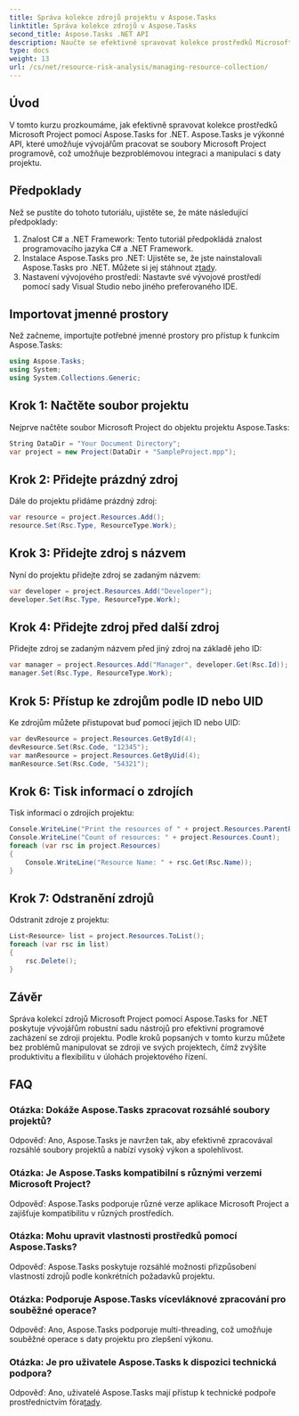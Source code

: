 ```yaml
---
title: Správa kolekce zdrojů projektu v Aspose.Tasks
linktitle: Správa kolekce zdrojů v Aspose.Tasks
second_title: Aspose.Tasks .NET API
description: Naučte se efektivně spravovat kolekce prostředků Microsoft Project v .NET pomocí Aspose.Tasks API. Zvyšte produktivitu a flexibilitu.
type: docs
weight: 13
url: /cs/net/resource-risk-analysis/managing-resource-collection/
---
```

## Úvod
V tomto kurzu prozkoumáme, jak efektivně spravovat kolekce prostředků Microsoft Project pomocí Aspose.Tasks for .NET. Aspose.Tasks je výkonné API, které umožňuje vývojářům pracovat se soubory Microsoft Project programově, což umožňuje bezproblémovou integraci a manipulaci s daty projektu.
## Předpoklady
Než se pustíte do tohoto tutoriálu, ujistěte se, že máte následující předpoklady:
1. Znalost C# a .NET Framework: Tento tutoriál předpokládá znalost programovacího jazyka C# a .NET Framework.
2. Instalace Aspose.Tasks pro .NET: Ujistěte se, že jste nainstalovali Aspose.Tasks pro .NET. Můžete si jej stáhnout z[tady](https://releases.aspose.com/tasks/net/).
3. Nastavení vývojového prostředí: Nastavte své vývojové prostředí pomocí sady Visual Studio nebo jiného preferovaného IDE.

## Importovat jmenné prostory
Než začneme, importujte potřebné jmenné prostory pro přístup k funkcím Aspose.Tasks:
```csharp
using Aspose.Tasks;
using System;
using System.Collections.Generic;


```

## Krok 1: Načtěte soubor projektu
Nejprve načtěte soubor Microsoft Project do objektu projektu Aspose.Tasks:
```csharp
String DataDir = "Your Document Directory";
var project = new Project(DataDir + "SampleProject.mpp");
```
## Krok 2: Přidejte prázdný zdroj
Dále do projektu přidáme prázdný zdroj:
```csharp
var resource = project.Resources.Add();
resource.Set(Rsc.Type, ResourceType.Work);
```
## Krok 3: Přidejte zdroj s názvem
Nyní do projektu přidejte zdroj se zadaným názvem:
```csharp
var developer = project.Resources.Add("Developer");
developer.Set(Rsc.Type, ResourceType.Work);
```
## Krok 4: Přidejte zdroj před další zdroj
Přidejte zdroj se zadaným názvem před jiný zdroj na základě jeho ID:
```csharp
var manager = project.Resources.Add("Manager", developer.Get(Rsc.Id));
manager.Set(Rsc.Type, ResourceType.Work);
```
## Krok 5: Přístup ke zdrojům podle ID nebo UID
Ke zdrojům můžete přistupovat buď pomocí jejich ID nebo UID:
```csharp
var devResource = project.Resources.GetById(4);
devResource.Set(Rsc.Code, "12345");
var manResource = project.Resources.GetByUid(4);
manResource.Set(Rsc.Code, "54321");
```
## Krok 6: Tisk informací o zdrojích
Tisk informací o zdrojích projektu:
```csharp
Console.WriteLine("Print the resources of " + project.Resources.ParentProject.Get(Prj.Name) + " project.");
Console.WriteLine("Count of resources: " + project.Resources.Count);
foreach (var rsc in project.Resources)
{
    Console.WriteLine("Resource Name: " + rsc.Get(Rsc.Name));
}
```
## Krok 7: Odstranění zdrojů
Odstranit zdroje z projektu:
```csharp
List<Resource> list = project.Resources.ToList();
foreach (var rsc in list)
{
    rsc.Delete();
}
```

## Závěr
Správa kolekcí zdrojů Microsoft Project pomocí Aspose.Tasks for .NET poskytuje vývojářům robustní sadu nástrojů pro efektivní programové zacházení se zdroji projektu. Podle kroků popsaných v tomto kurzu můžete bez problémů manipulovat se zdroji ve svých projektech, čímž zvýšíte produktivitu a flexibilitu v úlohách projektového řízení.
## FAQ
### Otázka: Dokáže Aspose.Tasks zpracovat rozsáhlé soubory projektů?

Odpověď: Ano, Aspose.Tasks je navržen tak, aby efektivně zpracovával rozsáhlé soubory projektů a nabízí vysoký výkon a spolehlivost.

### Otázka: Je Aspose.Tasks kompatibilní s různými verzemi Microsoft Project?

Odpověď: Aspose.Tasks podporuje různé verze aplikace Microsoft Project a zajišťuje kompatibilitu v různých prostředích.

### Otázka: Mohu upravit vlastnosti prostředků pomocí Aspose.Tasks?

Odpověď: Aspose.Tasks poskytuje rozsáhlé možnosti přizpůsobení vlastností zdrojů podle konkrétních požadavků projektu.

### Otázka: Podporuje Aspose.Tasks vícevláknové zpracování pro souběžné operace?

Odpověď: Ano, Aspose.Tasks podporuje multi-threading, což umožňuje souběžné operace s daty projektu pro zlepšení výkonu.

### Otázka: Je pro uživatele Aspose.Tasks k dispozici technická podpora?

 Odpověď: Ano, uživatelé Aspose.Tasks mají přístup k technické podpoře prostřednictvím fóra[tady](https://forum.aspose.com/c/tasks/15).